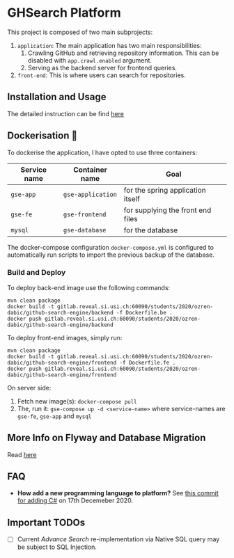 
# GHSearch Platform

This project is composed of two main subprojects:
1. `application`: The main application has two main responsibilities:
    1. Crawling GitHub and retrieving repository information. This can be disabled with `app.crawl.enabled` argument.
    2. Serving as the backend server for frontend queries.
2. `front-end`: This is where users can search for repositories.

## Installation and Usage

The detailed instruction can be find [here](./RUN.md)


## Dockerisation :whale:

To dockerise the application, I have opted to use three containers:

| Service name | Container name | Goal |
| ------------ | -------------- | ---- |
| `gse-app` | `gse-application` | for the spring application itself |
| `gse-fe` | `gse-frontend` | for supplying the front end files |
| `mysql` | `gse-database` | for the database |

The docker-compose configuration `docker-compose.yml` is configured to automatically run scripts to import the previous backup of the database.

### Build and Deploy

To deploy back-end image use the following commands:
```
mvn clean package
docker build -t gitlab.reveal.si.usi.ch:60090/students/2020/ozren-dabic/github-search-engine/backend -f Dockerfile.be .
docker push gitlab.reveal.si.usi.ch:60090/students/2020/ozren-dabic/github-search-engine/backend
```

To deploy front-end images, simply run:
```
mvn clean package
docker build -t gitlab.reveal.si.usi.ch:60090/students/2020/ozren-dabic/github-search-engine/frontend -f Dockerfile.fe .
docker push gitlab.reveal.si.usi.ch:60090/students/2020/ozren-dabic/github-search-engine/frontend
```

On server side:
1. Fetch new image(s): `docker-compose pull`
2. The, run it: `gse-compose up -d <service-name>` where service-names are `gse-fe`, `gse-app` and `mysql`


## More Info on Flyway and Database Migration
Read [here](./README_flyway.md)

## FAQ
- **How add a new programming language to platform?** See [this commit for adding C#](https://gitlab.reveal.si.usi.ch/devinta/github-search-engine/-/commit/2fd9c1da171119f5d33fd157b2275ad6429264ce) on 17th Decemeber 2020.

## Important TODOs
- [ ] Current *Advance Search* re-implementation via Native SQL query may be subject to SQL Injection.
